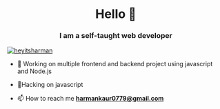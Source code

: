 <h1 align="center">Hello 👋</h1>
<h3 align="center">I am a self-taught web developer</h3>

<p align="left"> <a href="https://github.com/ryo-ma/github-profile-trophy"><img src="https://github-profile-trophy.vercel.app/?username=heyitsharman" alt="heyitsharman" /></a> </p>

- 🔭 Working on multiple frontend and backend project using javascript and Node.js

- 🌱Hacking on javascript

- 📫 How to reach me **harmankaur0779@gmail.com**
